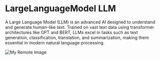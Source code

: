 # LargeLanguageModel LLM
A Large Language Model (LLM) is an advanced AI designed to understand and generate human-like text. Trained on vast text data using transformer architectures like GPT and BERT, LLMs excel in tasks such as text generation, classification, translation, and summarization, making them essential in modern natural language processing.


![My Remote Image](https://opendatascience.com/wp-content/uploads/2023/08/Shutterstock_2298186725.jpg)
